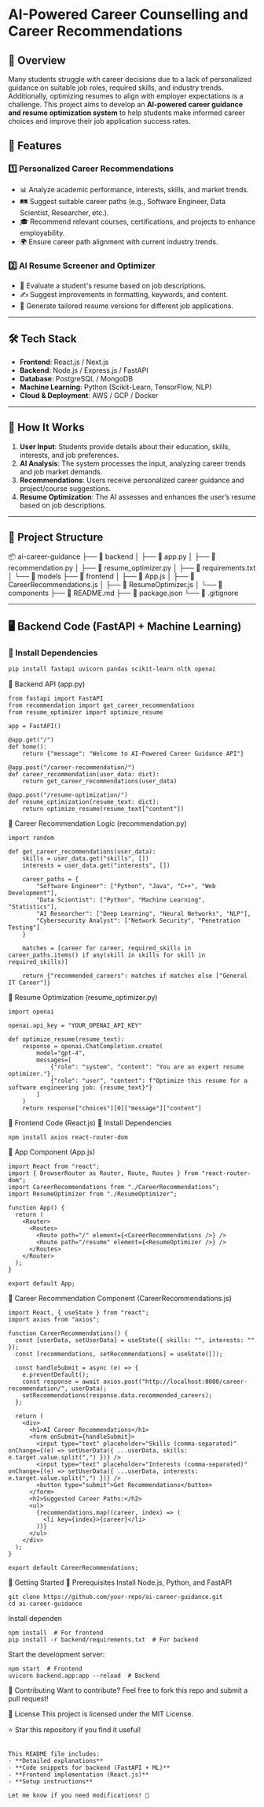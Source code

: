 # AI-Powered Career Counselling and  Career Recommendations 

## 📌 Overview

Many students struggle with career decisions due to a lack of personalized guidance on suitable job roles, required skills, and industry trends. Additionally, optimizing resumes to align with employer expectations is a challenge. This project aims to develop an **AI-powered career guidance and resume optimization system** to help students make informed career choices and improve their job application success rates.

## 🚀 Features

### 1️⃣ Personalized Career Recommendations
- 📊 Analyze academic performance, interests, skills, and market trends.
- 🛤️ Suggest suitable career paths (e.g., Software Engineer, Data Scientist, Researcher, etc.).
- 🎓 Recommend relevant courses, certifications, and projects to enhance employability.
- 🌍 Ensure career path alignment with current industry trends.

### 2️⃣ AI Resume Screener and Optimizer
- 📄 Evaluate a student's resume based on job descriptions.
- ✍️ Suggest improvements in formatting, keywords, and content.
- 🎯 Generate tailored resume versions for different job applications.

---

## 🛠️ Tech Stack
- **Frontend**: React.js / Next.js
- **Backend**: Node.js / Express.js / FastAPI
- **Database**: PostgreSQL / MongoDB
- **Machine Learning**: Python (Scikit-Learn, TensorFlow, NLP)
- **Cloud & Deployment**: AWS / GCP / Docker

---

## 🎯 How It Works

1. **User Input**: Students provide details about their education, skills, interests, and job preferences.
2. **AI Analysis**: The system processes the input, analyzing career trends and job market demands.
3. **Recommendations**: Users receive personalized career guidance and project/course suggestions.
4. **Resume Optimization**: The AI assesses and enhances the user’s resume based on job descriptions.

---

## 📂 Project Structure

📦 ai-career-guidance ├── 📁 backend │ ├── 📄 app.py │ ├── 📄 recommendation.py │ ├── 📄 resume_optimizer.py │ ├── 📄 requirements.txt │ └── 📁 models ├── 📁 frontend │ ├── 📄 App.js │ ├── 📄 CareerRecommendations.js │ ├── 📄 ResumeOptimizer.js │ └── 📁 components ├── 📄 README.md ├── 📄 package.json └── 📄 .gitignore

---

## 🖥️ Backend Code (FastAPI + Machine Learning)

### 📌 Install Dependencies
```bash
pip install fastapi uvicorn pandas scikit-learn nltk openai
```

📌 Backend API (app.py)
```
from fastapi import FastAPI
from recommendation import get_career_recommendations
from resume_optimizer import optimize_resume

app = FastAPI()

@app.get("/")
def home():
    return {"message": "Welcome to AI-Powered Career Guidance API"}

@app.post("/career-recommendation/")
def career_recommendation(user_data: dict):
    return get_career_recommendations(user_data)

@app.post("/resume-optimization/")
def resume_optimization(resume_text: dict):
    return optimize_resume(resume_text["content"])
```

📌 Career Recommendation Logic (recommendation.py)
```
import random

def get_career_recommendations(user_data):
    skills = user_data.get("skills", [])
    interests = user_data.get("interests", [])
    
    career_paths = {
        "Software Engineer": ["Python", "Java", "C++", "Web Development"],
        "Data Scientist": ["Python", "Machine Learning", "Statistics"],
        "AI Researcher": ["Deep Learning", "Neural Networks", "NLP"],
        "Cybersecurity Analyst": ["Network Security", "Penetration Testing"]
    }

    matches = [career for career, required_skills in career_paths.items() if any(skill in skills for skill in required_skills)]
    
    return {"recommended_careers": matches if matches else ["General IT Career"]}
```
📌 Resume Optimization (resume_optimizer.py)
```
import openai

openai.api_key = "YOUR_OPENAI_API_KEY"

def optimize_resume(resume_text):
    response = openai.ChatCompletion.create(
        model="gpt-4",
        messages=[
            {"role": "system", "content": "You are an expert resume optimizer."},
            {"role": "user", "content": f"Optimize this resume for a software engineering job: {resume_text}"}
        ]
    )
    return response["choices"][0]["message"]["content"]
```
🎨 Frontend Code (React.js)
📌 Install Dependencies
```
npm install axios react-router-dom
```
📌 App Component (App.js)
```
import React from "react";
import { BrowserRouter as Router, Route, Routes } from "react-router-dom";
import CareerRecommendations from "./CareerRecommendations";
import ResumeOptimizer from "./ResumeOptimizer";

function App() {
  return (
    <Router>
      <Routes>
        <Route path="/" element={<CareerRecommendations />} />
        <Route path="/resume" element={<ResumeOptimizer />} />
      </Routes>
    </Router>
  );
}

export default App;
```
📌 Career Recommendation Component (CareerRecommendations.js)
```
import React, { useState } from "react";
import axios from "axios";

function CareerRecommendations() {
  const [userData, setUserData] = useState({ skills: "", interests: "" });
  const [recommendations, setRecommendations] = useState([]);

  const handleSubmit = async (e) => {
    e.preventDefault();
    const response = await axios.post("http://localhost:8000/career-recommendation/", userData);
    setRecommendations(response.data.recommended_careers);
  };

  return (
    <div>
      <h1>AI Career Recommendations</h1>
      <form onSubmit={handleSubmit}>
        <input type="text" placeholder="Skills (comma-separated)" onChange={(e) => setUserData({ ...userData, skills: e.target.value.split(",") })} />
        <input type="text" placeholder="Interests (comma-separated)" onChange={(e) => setUserData({ ...userData, interests: e.target.value.split(",") })} />
        <button type="submit">Get Recommendations</button>
      </form>
      <h2>Suggested Career Paths:</h2>
      <ul>
        {recommendations.map((career, index) => (
          <li key={index}>{career}</li>
        ))}
      </ul>
    </div>
  );
}

export default CareerRecommendations;
```

🚀 Getting Started
🔹 Prerequisites
Install Node.js, Python, and FastAPI
```
git clone https://github.com/your-repo/ai-career-guidance.git
cd ai-career-guidance
```
Install dependen
```
npm install  # For frontend
pip install -r backend/requirements.txt  # For backend
```
Start the development server:
```
npm start  # Frontend
uvicorn backend.app:app --reload  # Backend
```
🤝 Contributing
Want to contribute? Feel free to fork this repo and submit a pull request!

📄 License
This project is licensed under the MIT License.

⭐ Star this repository if you find it useful!
```

This README file includes:
- **Detailed explanations**
- **Code snippets for backend (FastAPI + ML)**
- **Frontend implementation (React.js)**
- **Setup instructions**

Let me know if you need modifications! 🚀











